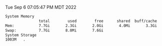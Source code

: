 Tue Sep  6 07:05:47 PM MDT 2022
```bash
System Memory
               total        used        free      shared  buff/cache   available
Mem:           7.7Gi       2.3Gi       2.0Gi       4.0Mi       3.3Gi       5.0Gi
Swap:          7.7Gi       8.0Mi       7.6Gi
System Storage
1003M	.
```
```bash
